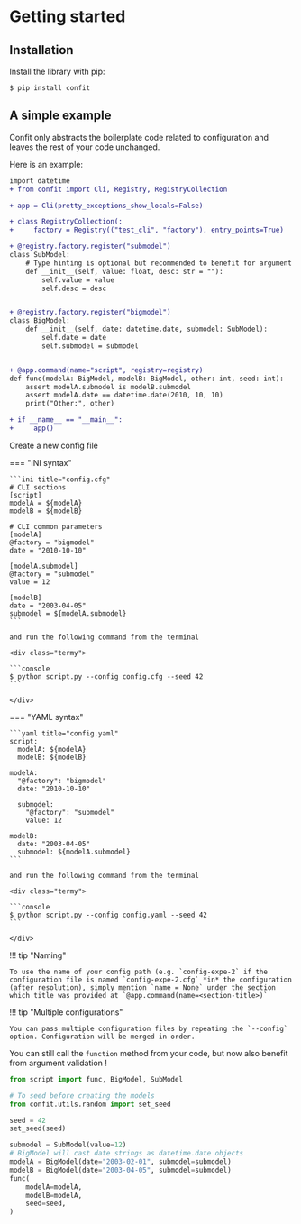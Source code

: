 # Getting started

## Installation

Install the library with pip:

<div class="termy">

```console
$ pip install confit
```

</div>

## A simple example

Confit only abstracts the boilerplate code related to configuration and
leaves the rest of your code unchanged.

Here is an example:


```diff title="script.py"
import datetime
+ from confit import Cli, Registry, RegistryCollection

+ app = Cli(pretty_exceptions_show_locals=False)

+ class RegistryCollection(:
+     factory = Registry(("test_cli", "factory"), entry_points=True)

+ @registry.factory.register("submodel")
class SubModel:
    # Type hinting is optional but recommended to benefit for argument casting !
    def __init__(self, value: float, desc: str = ""):
        self.value = value
        self.desc = desc


+ @registry.factory.register("bigmodel")
class BigModel:
    def __init__(self, date: datetime.date, submodel: SubModel):
        self.date = date
        self.submodel = submodel


+ @app.command(name="script", registry=registry)
def func(modelA: BigModel, modelB: BigModel, other: int, seed: int):
    assert modelA.submodel is modelB.submodel
    assert modelA.date == datetime.date(2010, 10, 10)
    print("Other:", other)

+ if __name__ == "__main__":
+     app()
```


Create a new config file

=== "INI syntax"

    ```ini title="config.cfg"
    # CLI sections
    [script]
    modelA = ${modelA}
    modelB = ${modelB}

    # CLI common parameters
    [modelA]
    @factory = "bigmodel"
    date = "2010-10-10"

    [modelA.submodel]
    @factory = "submodel"
    value = 12

    [modelB]
    date = "2003-04-05"
    submodel = ${modelA.submodel}
    ```

    and run the following command from the terminal

    <div class="termy">

    ```console
    $ python script.py --config config.cfg --seed 42
    ```

    </div>

=== "YAML syntax"

    ```yaml title="config.yaml"
    script:
      modelA: ${modelA}
      modelB: ${modelB}

    modelA:
      "@factory": "bigmodel"
      date: "2010-10-10"

      submodel:
        "@factory": "submodel"
        value: 12

    modelB:
      date: "2003-04-05"
      submodel: ${modelA.submodel}
    ```

    and run the following command from the terminal

    <div class="termy">

    ```console
    $ python script.py --config config.yaml --seed 42
    ```

    </div>

!!! tip "Naming"

    To use the name of your config path (e.g. `config-expe-2` if the configuration file is named `config-expe-2.cfg` *in* the configuration (after resolution), simply mention `name = None` under the section which title was provided at `@app.command(name=<section-title>)`

!!! tip "Multiple configurations"

    You can pass multiple configuration files by repeating the `--config` option. Configuration will be merged in order.


You can still call the `function` method from your code, but now also benefit from argument validation !

```python
from script import func, BigModel, SubModel

# To seed before creating the models
from confit.utils.random import set_seed

seed = 42
set_seed(seed)

submodel = SubModel(value=12)
# BigModel will cast date strings as datetime.date objects
modelA = BigModel(date="2003-02-01", submodel=submodel)
modelB = BigModel(date="2003-04-05", submodel=submodel)
func(
    modelA=modelA,
    modelB=modelA,
    seed=seed,
)
```

